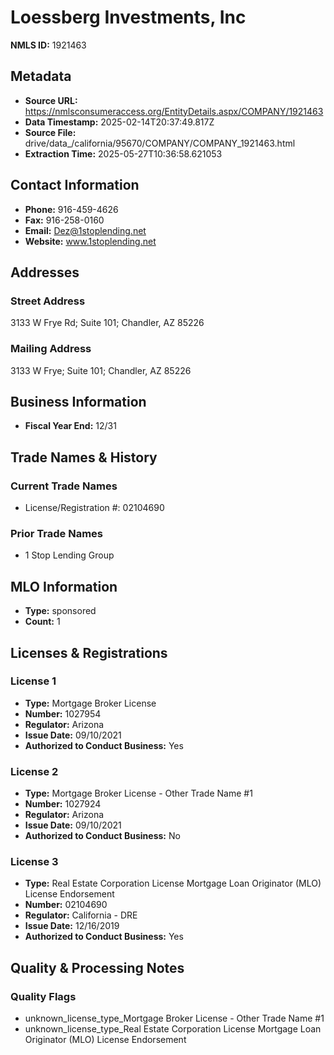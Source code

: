 # Loessberg Investments, Inc

**NMLS ID:** 1921463

## Metadata
- **Source URL:** https://nmlsconsumeraccess.org/EntityDetails.aspx/COMPANY/1921463
- **Data Timestamp:** 2025-02-14T20:37:49.817Z
- **Source File:** drive/data_/california/95670/COMPANY/COMPANY_1921463.html
- **Extraction Time:** 2025-05-27T10:36:58.621053

## Contact Information
- **Phone:** 916-459-4626
- **Fax:** 916-258-0160
- **Email:** Dez@1stoplending.net
- **Website:** www.1stoplending.net

## Addresses
### Street Address
3133 W Frye Rd; Suite 101; Chandler, AZ 85226

### Mailing Address
3133 W Frye; Suite 101; Chandler, AZ 85226

## Business Information
- **Fiscal Year End:** 12/31

## Trade Names & History
### Current Trade Names
- License/Registration #: 02104690

### Prior Trade Names
- 1 Stop Lending Group

## MLO Information
- **Type:** sponsored
- **Count:** 1

## Licenses & Registrations

### License 1
- **Type:** Mortgage Broker License
- **Number:** 1027954
- **Regulator:** Arizona
- **Issue Date:** 09/10/2021
- **Authorized to Conduct Business:** Yes

### License 2
- **Type:** Mortgage Broker License - Other Trade Name #1
- **Number:** 1027924
- **Regulator:** Arizona
- **Issue Date:** 09/10/2021
- **Authorized to Conduct Business:** No

### License 3
- **Type:** Real Estate Corporation License Mortgage Loan Originator (MLO) License Endorsement
- **Number:** 02104690
- **Regulator:** California - DRE
- **Issue Date:** 12/16/2019
- **Authorized to Conduct Business:** Yes

## Quality & Processing Notes
### Quality Flags
- unknown_license_type_Mortgage Broker License - Other Trade Name #1
- unknown_license_type_Real Estate Corporation License Mortgage Loan Originator (MLO) License Endorsement
